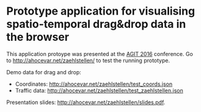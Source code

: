 # Prototype application for visualising spatio-temporal drag&drop data in the browser

This application protoype was presented at the [AGIT 2016](http://agit.at/) conference. Go to http://ahocevar.net/zaehlstellen/ to test the running prototype.

Demo data for drag and drop:
* Coordinates: http://ahocevar.net/zaehlstellen/test_coords.json
* Traffic data: http://ahocevar.net/zaehlstellen/test_zaehlstellen.json

Presentation slides: http://ahocevar.net/zaehlstellen/slides.pdf.
